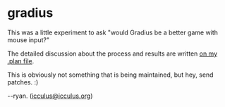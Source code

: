 # gradius

This was a little experiment to ask "would Gradius be a better game with mouse input?"

The detailed discussion about the process and results are written
[on my .plan file](https://icculus.org/finger/icculus?date=2005-08-09&section=otherstuff).

This is obviously not something that is being maintained, but hey, send patches.  :)

--ryan.  (icculus@icculus.org)

